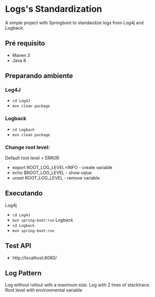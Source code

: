 # Logs's Standardization 

A simple project with Springboot to standardize logs from Log4j and Logback.

## Pré requisito
- Maven 3
- Java 8

## Preparando ambiente
### Log4J
- ```cd Log4J```
- ```mvn clean package```

### Logback
- ```cd Logback```
- ```mvn clean package```

### Change root level:
Default root level = ERROR
- export ROOT_LOG_LEVEL=INFO - create variable
- echo $ROOT_LOG_LEVEL - show value
- unset ROOT_LOG_LEVEL - remove variable

## Executando

Log4j 
- ```cd Log4J```
- ```mvn spring-boot:run```
Logback
- ```cd Logback```
- ```mvn spring-boot:run```

## Test API
- http://localhost:8080/

## Log Pattern
Log without rollout with a maximum size.
Log with 2 lines of stacktrace.
Root level with environmental variable

